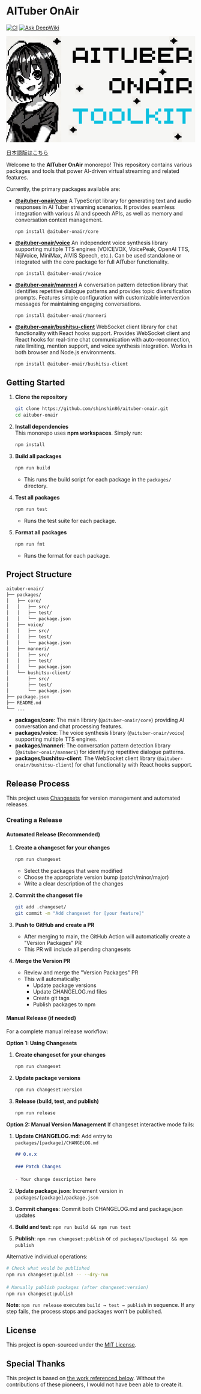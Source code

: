 # AITuber OnAir
[![CI](https://github.com/shinshin86/aituber-onair/actions/workflows/ci.yml/badge.svg)](https://github.com/shinshin86/aituber-onair/actions/workflows/ci.yml)
[![Ask DeepWiki](https://deepwiki.com/badge.svg)](https://deepwiki.com/shinshin86/aituber-onair)

![AITuber OnAir Toolkit - logo](./images/AITuber_OnAir_Toolkit.png)

[日本語版はこちら](./README_ja.md)

Welcome to the **AITuber OnAir** monorepo! This repository contains various packages and tools that power AI-driven virtual streaming and related features.

Currently, the primary packages available are:

- [**@aituber-onair/core**](./packages/core/README.md)
  A TypeScript library for generating text and audio responses in AI Tuber streaming scenarios. It provides seamless integration with various AI and speech APIs, as well as memory and conversation context management.
  ```
  npm install @aituber-onair/core
  ```

- [**@aituber-onair/voice**](./packages/voice/README.md)
  An independent voice synthesis library supporting multiple TTS engines (VOICEVOX, VoicePeak, OpenAI TTS, NijiVoice, MiniMax, AIVIS Speech, etc.). Can be used standalone or integrated with the core package for full AITuber functionality.
  ```
  npm install @aituber-onair/voice
  ```

- [**@aituber-onair/manneri**](./packages/manneri/README.md)
  A conversation pattern detection library that identifies repetitive dialogue patterns and provides topic diversification prompts. Features simple configuration with customizable intervention messages for maintaining engaging conversations.
  ```
  npm install @aituber-onair/manneri
  ```

- [**@aituber-onair/bushitsu-client**](./packages/bushitsu-client/README.md)
  WebSocket client library for chat functionality with React hooks support. Provides WebSocket client and React hooks for real-time chat communication with auto-reconnection, rate limiting, mention support, and voice synthesis integration. Works in both browser and Node.js environments.
  ```
  npm install @aituber-onair/bushitsu-client
  ```

## Getting Started

1. **Clone the repository**  
   ```bash
   git clone https://github.com/shinshin86/aituber-onair.git
   cd aituber-onair
   ```

2. **Install dependencies**  
   This monorepo uses **npm workspaces**. Simply run:
   ```bash
   npm install
   ```

3. **Build all packages**  
   ```bash
   npm run build
   ```
   - This runs the build script for each package in the `packages/` directory.

4. **Test all packages**  
   ```bash
   npm run test
   ```
   - Runs the test suite for each package.

5. **Format all packages**
   ```bash
   npm run fmt
   ```
   - Runs the format for each package.

## Project Structure

```
aituber-onair/
├── packages/
│   ├── core/
│   │   ├── src/
│   │   ├── test/
│   │   └── package.json
│   ├── voice/
│   │   ├── src/
│   │   ├── test/
│   │   └── package.json
│   ├── manneri/
│   │   ├── src/
│   │   ├── test/
│   │   └── package.json
│   └── bushitsu-client/
│       ├── src/
│       ├── test/
│       └── package.json
├── package.json
├── README.md
└── ...
```

- **packages/core**: The main library (`@aituber-onair/core`) providing AI conversation and chat processing features.
- **packages/voice**: The voice synthesis library (`@aituber-onair/voice`) supporting multiple TTS engines.
- **packages/manneri**: The conversation pattern detection library (`@aituber-onair/manneri`) for identifying repetitive dialogue patterns.
- **packages/bushitsu-client**: The WebSocket client library (`@aituber-onair/bushitsu-client`) for chat functionality with React hooks support.

## Release Process

This project uses [Changesets](https://github.com/changesets/changesets) for version management and automated releases.

### Creating a Release

#### Automated Release (Recommended)

1. **Create a changeset for your changes**
   ```bash
   npm run changeset
   ```
   - Select the packages that were modified
   - Choose the appropriate version bump (patch/minor/major)
   - Write a clear description of the changes

2. **Commit the changeset file**
   ```bash
   git add .changeset/
   git commit -m "Add changeset for [your feature]"
   ```

3. **Push to GitHub and create a PR**
   - After merging to main, the GitHub Action will automatically create a "Version Packages" PR
   - This PR will include all pending changesets

4. **Merge the Version PR**
   - Review and merge the "Version Packages" PR
   - This will automatically:
     - Update package versions
     - Update CHANGELOG.md files
     - Create git tags
     - Publish packages to npm

#### Manual Release (if needed)

For a complete manual release workflow:

**Option 1: Using Changesets**
1. **Create changeset for your changes**
   ```bash
   npm run changeset
   ```

2. **Update package versions**
   ```bash
   npm run changeset:version
   ```

3. **Release (build, test, and publish)**
   ```bash
   npm run release
   ```

**Option 2: Manual Version Management**
If changeset interactive mode fails:

1. **Update CHANGELOG.md**: Add entry to `packages/[package]/CHANGELOG.md`
   ```markdown
   ## 0.x.x
   
   ### Patch Changes
   
   - Your change description here
   ```

2. **Update package.json**: Increment version in `packages/[package]/package.json`

3. **Commit changes**: Commit both CHANGELOG.md and package.json updates

4. **Build and test**: `npm run build && npm run test`

5. **Publish**: `npm run changeset:publish` or `cd packages/[package] && npm publish`

Alternative individual operations:
```bash
# Check what would be published
npm run changeset:publish -- --dry-run

# Manually publish packages (after changeset:version)
npm run changeset:publish
```

**Note**: `npm run release` executes `build → test → publish` in sequence. If any step fails, the process stops and packages won't be published.

## License

This project is open-sourced under the [MIT License](./LICENSE).

## Special Thanks

This project is based on [the work referenced below](https://x.com/shinshin86/status/1862806042603847905). Without the contributions of these pioneers, I would not have been able to create it.